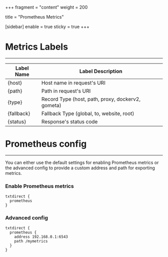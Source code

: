 +++
fragment = "content"
weight = 200

title = "Prometheus Metrics"

[sidebar]
  enable = true
  sticky = true
+++

# Metrics Labels

---

| Label Name | Label Description                                 |
| ---------- | ------------------------------------------------- |
| {host}     | Host name in request's URI                        |
| {path}     | Path in request's URI                             |
| {type}     | Record Type (host, path, proxy, dockerv2, gometa) |
| {fallback} | Fallback Type (global, to, website, root)         |
| {status}   | Response's status code                            |

# Prometheus config

---

You can either use the default settings for enabling Prometheus metrics or the advanced config to provide a custom address and path for exporting metrics.

### Enable Prometheus metrics

```
txtdirect {
  prometheus
}
```

### Advanced config

```
txtdirect {
  prometheus {
    address 192.168.0.1:6543
    path /mymetrics
  }
}
```
